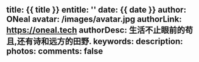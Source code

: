 title: {{ title }}
entitle: ''
date: {{ date }}
author: ONeal
avatar: /images/avatar.jpg
authorLink: https://oneal.tech
authorDesc: 生活不止眼前的苟且,还有诗和远方的田野.
keywords: 
description: 
photos: 
comments: false
---
